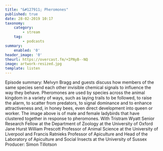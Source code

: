 ```yaml
---
title: "&#127911; Pheromones"
published: true
date: 28-02-2019 10:17
taxonomy:
    category:
        - stream
    tag:
        - podcasts
summary:
    enabled: '0'
header_image: '0'
theurl: https://overcast.fm/+IPNyB--NQ
image: artwork-resized.jpg
template: listen
---
```

 
Episode summary: Melvyn Bragg and guests discuss how members of the same species send each other invisible chemical signals to influence the way they behave. Pheromones are used by species across the animal kingdom in a variety of ways, such as laying trails to be followed, to raise the alarm, to scatter from predators, to signal dominance and to enhance attractiveness and, in honey bees, even direct development into queen or worker. The image above is of male and female ladybirds that have clustered together in response to pheromones. With Tristram Wyatt Senior Research Fellow at the Department of Zoology at the University of Oxford Jane Hurst William Prescott Professor of Animal Science at the University of Liverpool and Francis Ratnieks Professor of Apiculture and Head of the Laboratory of Apiculture and Social Insects at the University of Sussex Producer: Simon Tillotson
